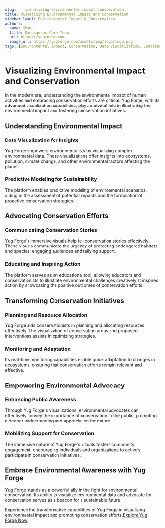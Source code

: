 ```yaml
---
slug:    visualizing-environmental-impact-conservation
title: Visualizing Environmental Impact and Conservation
sidebar_label: Environmental Impact & Conservation
authors:
  name: Shanu
  title: Docusaurus Core Team
  url: https://yugforge.com
  image_url: https://yugforge.com/assets/img/logo/logo.png
tags: [Environmental Impact, Conservation, Data Visualization, Sustainability, Yug Forge, docusaurus]
---
```


# Visualizing Environmental Impact and Conservation

In the modern era, understanding the environmental impact of human activities and embracing conservation efforts are critical. Yug Forge, with its advanced visualization capabilities, plays a pivotal role in illustrating the environmental impact and fostering conservation initiatives.

## Understanding Environmental Impact

### Data Visualization for Insights

Yug Forge empowers environmentalists by visualizing complex environmental data. These visualizations offer insights into ecosystems, pollution, climate change, and other environmental factors affecting the planet.

### Predictive Modeling for Sustainability

The platform enables predictive modeling of environmental scenarios, aiding in the assessment of potential impacts and the formulation of proactive conservation strategies.

## Advocating Conservation Efforts

### Communicating Conservation Stories

Yug Forge's immersive visuals help tell conservation stories effectively. These visuals communicate the urgency of protecting endangered habitats and species, engaging audiences and rallying support.

### Educating and Inspiring Action

The platform serves as an educational tool, allowing educators and conservationists to illustrate environmental challenges creatively. It inspires action by showcasing the positive outcomes of conservation efforts.

## Transforming Conservation Initiatives

### Planning and Resource Allocation

Yug Forge aids conservationists in planning and allocating resources effectively. The visualization of conservation areas and proposed interventions assists in optimizing strategies.

### Monitoring and Adaptation

Its real-time monitoring capabilities enable quick adaptation to changes in ecosystems, ensuring that conservation efforts remain relevant and effective.

## Empowering Environmental Advocacy

### Enhancing Public Awareness

Through Yug Forge's visualizations, environmental advocates can effectively convey the importance of conservation to the public, promoting a deeper understanding and appreciation for nature.

### Mobilizing Support for Conservation

The immersive nature of Yug Forge's visuals fosters community engagement, encouraging individuals and organizations to actively participate in conservation initiatives.

## Embrace Environmental Awareness with Yug Forge

Yug Forge stands as a powerful ally in the fight for environmental conservation. Its ability to visualize environmental data and advocate for conservation serves as a beacon for a sustainable future.

Experience the transformative capabilities of Yug Forge in visualizing environmental impact and promoting conservation efforts.[Explore Yug Forge Now](https://www.yugforge.com)
